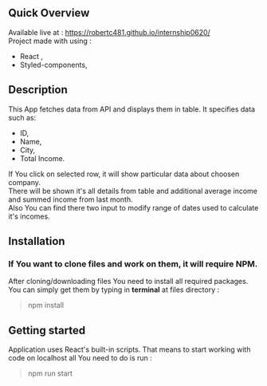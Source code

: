 ## Quick Overview
Available live at : https://robertc481.github.io/internship0620/  
Project made with using : 
- React ,
- Styled-components,
## Description

This App fetches data from API and displays them in table. 
It specifies data such as:
 - ID,
 - Name,
 - City,
 - Total Income.

If You click on selected row, it will show particular data about choosen company.  
There will be shown it's all details from table and additional average income and summed income from last month.  
Also You can find there two input to modify range of dates used to calculate it's incomes.  


## Installation
### If You want to clone files and work on them, it will require NPM.
After cloning/downloading files You need to install all required packages. You can simply get them by typing in <b>terminal</b> at files directory : 

>npm install

## Getting started

Application uses React's built-in scripts. That means to start working with code on localhost all You need to do is run :

>npm run start

